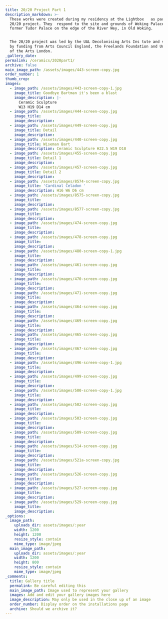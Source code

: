 ```yaml
---
title: 20/20 Project Part 1
description_markdown: >-
  These works were created during my residency at the Lightbox   as part of the
  20/20 project. They  respond to the site and grounds of Woking Palace, a
  former Tudor Palace on the edge of the River Wey, in Old Woking.


  The 20/20 project was led by the UAL Decolonising Arts Ins tute and supported
  by funding from Arts Council England, the Freelands Foundation and University
  of the Arts London.
_gallery_date:
permalink: /ceramics/2020part1/
archive: false
main_image_path: /assets/images/443-screen-copy.jpg
order_number: 1
thumb_crop:
images:
  - image_path: /assets/images/443-screen-copy-1.jpg
    image_title: Goodbye Bartman it's been a blast
    image_description: |-
      Ceramic Sculpture
      W13 H19 D14 cm
  - image_path: /assets/images/444-screen-copy.jpg
    image_title:
    image_description:
  - image_path: /assets/images/449-screen-copy.jpg
    image_title: Detail
    image_description:
  - image_path: /assets/images/440-screen-copy.jpg
    image_title: Wiseman Bart
    image_description: Ceramic Sculpture H22.5 W19 D18
  - image_path: /assets/images/455-screen-copy.jpg
    image_title: Detail 1
    image_description:
  - image_path: /assets/images/457-screen-copy.jpg
    image_title: Detail 2
    image_description:
  - image_path: /assets/images/8574-screen-copy.jpg
    image_title: 'Cardinal Celadon '
    image_description: H16 W6 D6 cm
  - image_path: /assets/images/8575-screen-copy.jpg
    image_title:
    image_description:
  - image_path: /assets/images/8577-screen-copy.jpg
    image_title:
    image_description:
  - image_path: /assets/images/474-screen-copy.jpg
    image_title:
    image_description:
  - image_path: /assets/images/478-screen-copy.jpg
    image_title:
    image_description:
  - image_path: /assets/images/480-screen-copy-1.jpg
    image_title:
    image_description:
  - image_path: /assets/images/461-screen-copy.jpg
    image_title:
    image_description:
  - image_path: /assets/images/470-screen-copy.jpg
    image_title:
    image_description:
  - image_path: /assets/images/471-screen-copy.jpg
    image_title:
    image_description:
  - image_path: /assets/images/464-screen-copy.jpg
    image_title:
    image_description:
  - image_path: /assets/images/469-screen-copy.jpg
    image_title:
    image_description:
  - image_path: /assets/images/465-screen-copy.jpg
    image_title:
    image_description:
  - image_path: /assets/images/467-screen-copy.jpg
    image_title:
    image_description:
  - image_path: /assets/images/496-screen-copy-1.jpg
    image_title:
    image_description:
  - image_path: /assets/images/499-screen-copy.jpg
    image_title:
    image_description:
  - image_path: /assets/images/500-screen-copy-1.jpg
    image_title:
    image_description:
  - image_path: /assets/images/502-screen-copy.jpg
    image_title:
    image_description:
  - image_path: /assets/images/503-screen-copy.jpg
    image_title:
    image_description:
  - image_path: /assets/images/509-screen-copy.jpg
    image_title:
    image_description:
  - image_path: /assets/images/514-screen-copy.jpg
    image_title:
    image_description:
  - image_path: /assets/images/521a-screen-copy.jpg
    image_title:
    image_description:
  - image_path: /assets/images/526-screen-copy.jpg
    image_title:
    image_description:
  - image_path: /assets/images/527-screen-copy.jpg
    image_title:
    image_description:
  - image_path: /assets/images/529-screen-copy.jpg
    image_title:
    image_description:
_options:
  image_path:
    uploads_dir: assets/images/:year
    width: 1200
    height: 1200
    resize_style: contain
    mime_type: image/jpeg
  main_image_path:
    uploads_dir: assets/images/:year
    width: 1200
    height: 800
    resize_style: contain
    mime_type: image/jpeg
_comments:
  title: Gallery title
  permalink: Be careful editing this
  main_image_path: Image used to represent your gallery
  images: Add and edit your gallery images here
  image_description: May only be used in the close up of an image
  order_number: Display order on the installations page
  archive: Should we archive it?
---
```

